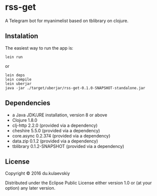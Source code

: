 # rss-get

A Telegram bot for myanimelist based on tblibrary on clojure.

## Instalation
The easiest way to run the app is:

```
lein run
```

or

```
lein deps
lein compile
lein uberjar 
java -jar ./target/uberjar/rss-get-0.1.0-SNAPSHOT-standalone.jar
```

## Dependencies

- a Java JDK/JRE installation, version 8 or above
- Clojure 1.8.0
- clj-http 2.2.0 (provided via a dependency)
- cheshire 5.5.0 (provided via a dependency)
- core.async 0.2.374 (provided via a dependency)
- data.zip 0.1.2 (provided via a dependency)
- tblibrary 0.1.2-SNAPSHOT (provided via a dependency)

## License

Copyright © 2016 du.kulaevskiy

Distributed under the Eclipse Public License either version 1.0 or (at
your option) any later version.
